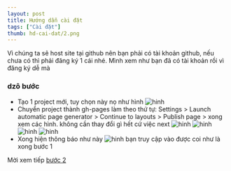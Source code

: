 ```yaml
---
layout: post
title: Hướng dẫn cài đặt
tags: ["Cài đặt"]
thumb: hd-cai-dat/2.png
---
```

Vì chúng ta sẽ host site tại github nên bạn phải có tài khoản github, nếu chưa có thì phải đăng ký 1 cái nhé.
Mình xem như bạn đã có tài khoản rồi vì đăng ký dễ mà

### dzô bước
- Tạo 1 project mới, tuy chọn này nọ như hình
![hinh]({{site.asseturl}}/hd-cai-dat/2.png)
- Chuyển project thành gh-pages làm theo thứ tự:
Settings > Launch automatic page generator > Continue to layouts > Publish page > xong
xem các hình. không cần thay đổi gì hết cứ việc next
![hinh]({{site.asseturl}}/hd-cai-dat/3.png)
![hinh]({{site.asseturl}}/hd-cai-dat/4.png)
![hinh]({{site.asseturl}}/hd-cai-dat/5.png)
![hinh]({{site.asseturl}}/hd-cai-dat/6.png)
- Xong hiện thông báo như này
![hinh]({{site.asseturl}}/hd-cai-dat/7.png)
bạn truy cập vào được coi như là xong bước 1

Mời xem tiếp [bước 2]({{site.baseurl}}/hd-them-code)

